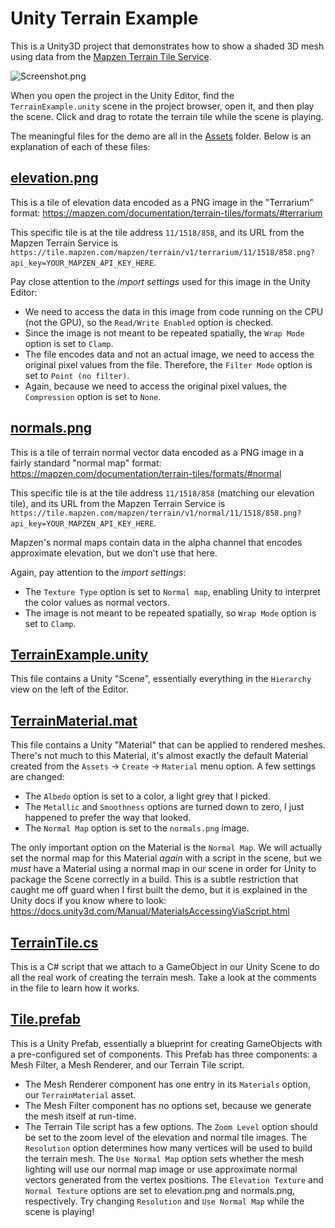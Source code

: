 # Unity Terrain Example

This is a Unity3D project that demonstrates how to show a shaded 3D mesh using data from the [Mapzen Terrain Tile Service](https://mapzen.com/documentation/terrain-tiles/).

![Screenshot.png](Screenshot.png)

When you open the project in the Unity Editor, find the `TerrainExample.unity` scene in the project browser, open it, and then play the scene. Click and drag to rotate the terrain tile while the scene is playing.

The meaningful files for the demo are all in the [Assets](Assets/) folder. Below is an explanation of each of these files:

## [elevation.png](Assets/elevation.png)

This is a tile of elevation data encoded as a PNG image in the "Terrarium" format: https://mapzen.com/documentation/terrain-tiles/formats/#terrarium

This specific tile is at the tile address `11/1518/858`, and its URL from the Mapzen Terrain Service is `https://tile.mapzen.com/mapzen/terrain/v1/terrarium/11/1518/858.png?api_key=YOUR_MAPZEN_API_KEY_HERE`.

Pay close attention to the _import settings_ used for this image in the Unity Editor:
 - We need to access the data in this image from code running on the CPU (not the GPU), so the `Read/Write Enabled` option is checked.
 - Since the image is not meant to be repeated spatially, the `Wrap Mode` option is set to `Clamp`.
 - The file encodes data and not an actual image, we need to access the original pixel values from the file. Therefore, the `Filter Mode` option is set to `Point (no filter)`.
 - Again, because we need to access the original pixel values, the `Compression` option is set to `None`.

## [normals.png](Assets/normals.png)

This is a tile of terrain normal vector data encoded as a PNG image in a fairly standard "normal map" format: https://mapzen.com/documentation/terrain-tiles/formats/#normal

This specific tile is at the tile address `11/1518/858` (matching our elevation tile), and its URL from the Mapzen Terrain Service is `https://tile.mapzen.com/mapzen/terrain/v1/normal/11/1518/858.png?api_key=YOUR_MAPZEN_API_KEY_HERE`.

Mapzen's normal maps contain data in the alpha channel that encodes approximate elevation, but we don't use that here.

Again, pay attention to the _import settings_:
 - The `Texture Type` option is set to `Normal map`, enabling Unity to interpret the color values as normal vectors.
 - The image is not meant to be repeated spatially, so `Wrap Mode` option is set to `Clamp`.

## [TerrainExample.unity](Assets/TerrainExample.unity)

This file contains a Unity "Scene", essentially everything in the `Hierarchy` view on the left of the Editor.

## [TerrainMaterial.mat](Assets/TerrainMaterial.mat)

This file contains a Unity "Material" that can be applied to rendered meshes. There's not much to this Material, it's almost exactly the default Material created from the `Assets` -> `Create` -> `Material` menu option. A few settings are changed:
 - The `Albedo` option is set to a color, a light grey that I picked.
 - The `Metallic` and `Smoothness` options are turned down to zero, I just happened to prefer the way that looked.
 - The `Normal Map` option is set to the `normals.png` image.

The only important option on the Material is the `Normal Map`. We will actually set the normal map for this Material _again_ with a script in the scene, but we _must_ have a Material using a normal map in our scene in order for Unity to package the Scene correctly in a build. This is a subtle restriction that caught me off guard when I first built the demo, but it is explained in the Unity docs if you know where to look: https://docs.unity3d.com/Manual/MaterialsAccessingViaScript.html

## [TerrainTile.cs](Assets/TerrainTile.cs)

This is a C# script that we attach to a GameObject in our Unity Scene to do all the real work of creating the terrain mesh. Take a look at the comments in the file to learn how it works.

## [Tile.prefab](Assets/Tile.prefab)

This is a Unity Prefab, essentially a blueprint for creating GameObjects with a pre-configured set of components. This Prefab has three components: a Mesh Filter, a Mesh Renderer, and our Terrain Tile script.
 - The Mesh Renderer component has one entry in its `Materials` option, our `TerrainMaterial` asset.
 - The Mesh Filter component has no options set, because we generate the mesh itself at run-time.
 - The Terrain Tile script has a few options. The `Zoom Level` option should be set to the zoom level of the elevation and normal tile images. The `Resolution` option determines how many vertices will be used to build the terrain mesh. The `Use Normal Map` option sets whether the mesh lighting will use our normal map image or use approximate normal vectors generated from the vertex positions. The `Elevation Texture` and `Normal Texture` options are set to elevation.png and normals.png, respectively. Try changing `Resolution` and `Use Normal Map` while the scene is playing!
